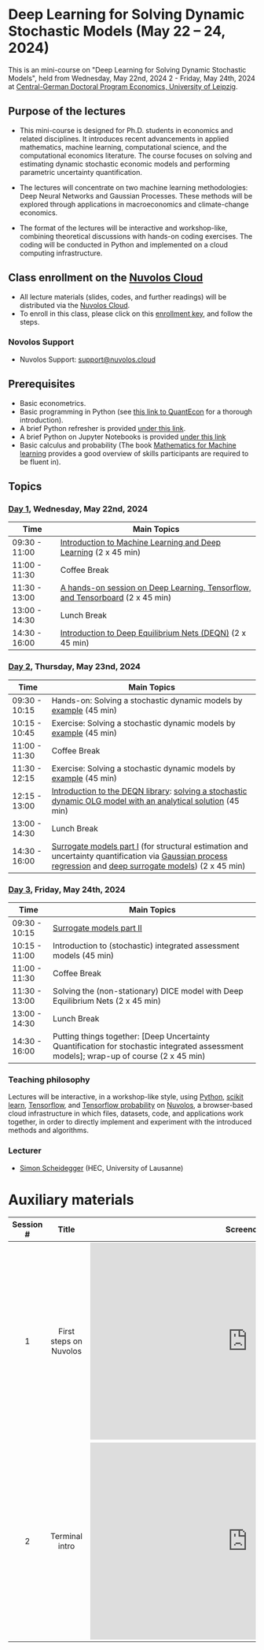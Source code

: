 # Deep Learning for Solving Dynamic Stochastic Models (May 22 – 24, 2024)

This is an mini-course on "Deep Learning for Solving Dynamic Stochastic Models", held from Wednesday, May 22nd, 2024 2 - Friday, May 24th, 2024 at [Central-German Doctoral Program Economics, University of Leipzig](http://cgde.wifa.uni-leipzig.de/).


## Purpose of the lectures

* This mini-course is designed for Ph.D. students in economics and related disciplines. It introduces recent advancements in applied mathematics, machine learning, computational science, and the computational economics literature. The course focuses on solving and estimating dynamic stochastic economic models and performing parametric uncertainty quantification.

* The lectures will concentrate on two machine learning methodologies: Deep Neural Networks and Gaussian Processes. These methods will be explored through applications in macroeconomics and climate-change economics.

* The format of the lectures will be interactive and workshop-like, combining theoretical discussions with hands-on coding exercises. The coding will be conducted in Python and implemented on a cloud computing infrastructure.


## Class enrollment on the [Nuvolos Cloud](https://nuvolos.cloud/)

* All lecture materials (slides, codes, and further readings) will be distributed via the [Nuvolos Cloud](https://nuvolos.cloud/).
* To enroll in this class, please click on this [enrollment key](https://app.nuvolos.cloud/enroll/class/OW-jhN1vUjU), and follow the steps.


### Novolos Support

- Nuvolos Support: <support@nuvolos.cloud>


## Prerequisites

* Basic econometrics.
* Basic programming in Python (see [this link to QuantEcon](https://python-programming.quantecon.org/intro.html) for a thorough introduction).
* A brief Python refresher is provided [under this link](python_refresher).
* A brief Python on Jupyter Notebooks is provided [under this link](python_refresher/jupyter_intro.ipynb) 
* Basic calculus and probability (The book [Mathematics for Machine learning](https://mml-book.github.io/) provides a good overview of skills participants are required to be fluent in). 


## Topics

### [Day 1](lectures/day1), Wednesday, May 22nd, 2024 

 **Time** | **Main Topics** 
------|------
09:30 - 11:00 | [Introduction to Machine Learning and Deep Learning](lectures/day1/slides/01_Intro_to_DeepLearning.pdf) (2 x 45 min)
11:00 - 11:30 | Coffee Break
11:30 - 13:00 | [A hands-on session on Deep Learning, Tensorflow, and Tensorboard](lectures/day1/code) (2 x 45 min)
13:00 - 14:30 | Lunch Break 
14:30 - 16:00 | [Introduction to Deep Equilibrium Nets (DEQN)](lectures/day1/slides/02_DeepEquilibriumNets.pdf) (2 x 45 min)

### [Day 2](lectures/day2), Thursday, May 23nd, 2024 

 **Time** | **Main Topics** 
------|------
09:30 - 10:15 | Hands-on: Solving a stochastic dynamic models by [example](lectures/day2/code/02_Brock_Mirman_Uncertainty_DEQN.ipynb)  (45 min)
10:15 - 10:45 | Exercise: Solving a stochastic dynamic models by [example](lectures/day2/code/03_DEQN_Exercises_Blancs.ipynb)  (45 min)
11:00 - 11:30 | Coffee Break
11:30 - 12:15 | Exercise: Solving a stochastic dynamic models by [example](lectures/day2/code/03_DEQN_Exercises_Blancs.ipynb)  (45 min)
12:15 - 13:00 | [Introduction to the DEQN library](lectures/day2/code/DEQN_production_code): [solving a stochastic dynamic OLG model with an analytical solution](lectures/day2/slides/OLG_with_analytical_solution.pdf) (45 min)
13:00 - 14:30 | Lunch Break 
14:30 - 16:00 | [Surrogate models part I](lectures/day2/slides/01_Surrogate_models.pdf) (for structural estimation and uncertainty quantification via [Gaussian process regression](lectures/day2/readings/Machine_learning_dynamic_econ.pdf) and [deep surrogate models](lectures/day2/readings/Deep_Surrogates.pdf)) (2 x 45 min)

### [Day 3](lectures/day3), Friday, May 24th, 2024

 **Time** | **Main Topics** 
------|------
09:30 - 10:15 | [Surrogate models part II](lectures/day2/slides/01_Surrogate_models.pdf)
10:15 - 11:00 | Introduction to (stochastic) integrated assessment models (45 min)
11:00 - 11:30 | Coffee Break
11:30 - 13:00 | Solving the (non-stationary) DICE model with Deep Equilibrium Nets (2 x 45 min)
13:00 - 14:30 | Lunch Break 
14:30 - 16:00 | Putting things together: [Deep Uncertainty Quantification for stochastic integrated assessment models]; wrap-up of course (2 x 45 min)


### Teaching philosophy
Lectures will be interactive, in a workshop-like style,
using [Python](http://www.python.org), [scikit learn](https://scikit-learn.org/), [Tensorflow](https://www.tensorflow.org/), and
[Tensorflow probability](https://www.tensorflow.org/probability) on [Nuvolos](http://nuvolos.cloud),
a browser-based cloud infrastructure in which files, datasets, code, and applications work together,
in order to directly implement and experiment with the introduced methods and algorithms.


### Lecturer
- [Simon Scheidegger](https://sites.google.com/site/simonscheidegger/) (HEC, University of Lausanne)


# Auxiliary materials 

| Session #        |  Title     | Screencast  |
|:-------------: |:-------------:| :-----:|
|   1 	|First steps on Nuvolos | <iframe src="https://player.vimeo.com/video/513310246" width="640" height="400" frameborder="0" allow="autoplay; fullscreen; picture-in-picture" allowfullscreen></iframe>|
|   2 	| Terminal intro | <iframe src="https://player.vimeo.com/video/516691661" width="640" height="400" frameborder="0" allow="autoplay; fullscreen; picture-in-picture" allowfullscreen></iframe>|
